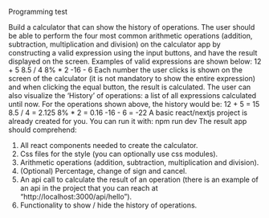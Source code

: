Programming test

Build a calculator that can show the history of operations.
The user should be able to perform the four most common arithmetic operations (addition, subtraction, multiplication and division) on the calculator app by constructing a valid expression using the input buttons, and have the result displayed on the screen. Examples of valid expressions are shown below:
12 + 5 
8.5 / 4
8% * 2
-16 - 6
Each number the user clicks is shown on the screen of the calculator (it is not mandatory to show the entire expression) and when clicking the equal button, the result is calculated.
The user can also visualize the ‘History’ of operations: a list of all expressions calculated until now. For the operations shown above, the history would be:
12 + 5 = 15
8.5 / 4 = 2.125
8% * 2 = 0.16
-16 - 6 = -22
A basic react/nextjs project is already created for you. You can run it with:
npm run dev
The result app should comprehend:
1.	All react components needed to create the calculator.
2.	Css files for the style (you can optionally use css modules).
3.	Arithmetic operations (addition, subtraction, multiplication and division).
4.	(Optional) Percentage, change of sign and cancel.
5.	An api call to calculate the result of an operation (there is an example of an api in the project that you can reach at “http://localhost:3000/api/hello”).
6.	Functionality to show / hide the history of operations.
